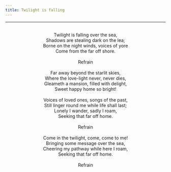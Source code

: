 ```yaml
---
title: Twilight is falling
---
```


---
<center>
<br/>
Twilight is falling over the sea,<br/>
Shadows are stealing dark on the lea;<br/>
Borne on the night winds, voices of yore<br/>
Come from the far off shore.<br/>
<br/>
Refrain<br/>
<br/>
Far away beyond the starlit skies,<br/>
Where the love-light never, never dies,<br/>
Gleameth a mansion, filled with delight,<br/>
Sweet happy home so bright!<br/>
<br/>
Voices of loved ones, songs of the past,<br/>
Still linger round me while life shall last;<br/>
Lonely I wander, sadly I roam,<br/>
Seeking that far off home.<br/>
<br/>
Refrain<br/>
<br/>
Come in the twilight, come, come to me!<br/>
Bringing some message over the sea,<br/>
Cheering my pathway while here I roam,<br/>
Seeking that far off home.<br/>
<br/>
Refrain<br/>

</center>